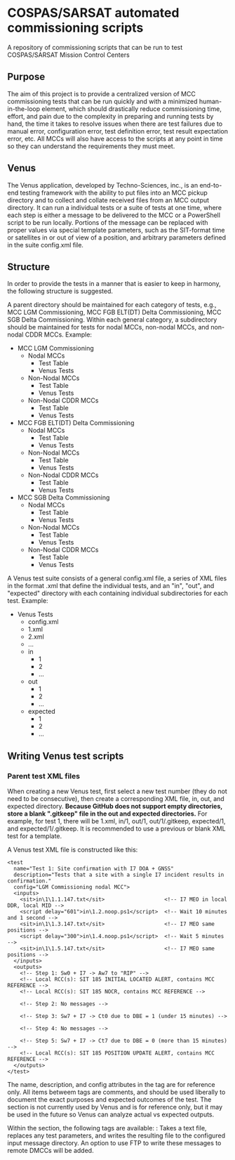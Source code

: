 # COSPAS/SARSAT automated commissioning scripts
A repository of commissioning scripts that can be run to test COSPAS/SARSAT Mission Control Centers

## Purpose
The aim of this project is to provide a centralized version of MCC commissioning tests that can be run quickly and with a minimized human-in-the-loop element, which should drastically reduce commissioning time, effort, and pain due to the complexity in preparing and running tests by hand, the time it takes to resolve issues when there are test failures due to manual error, configuration error, test definition error, test result expectation error, etc. All MCCs will also have access to the scripts at any point in time so they can understand the requirements they must meet.

## Venus
The Venus application, developed by Techno-Sciences, inc., is an end-to-end testing framework with the ability to put files into an MCC pickup directory and to collect and collate received files from an MCC output directory. It can run a individual tests or a suite of tests at one time, where each step is either a message to be delivered to the MCC or a PowerShell script to be run locally. Portions of the message can be replaced with proper values via special template parameters, such as the SIT-format time or satellites in or out of view of a position, and arbitrary parameters defined in the suite config.xml file.

## Structure
In order to provide the tests in a manner that is easier to keep in harmony, the following structure is suggested.

A parent directory should be maintained for each category of tests, e.g., MCC LGM Commissioning, MCC FGB ELT(DT) Delta Commissioning, MCC SGB Delta Commissioning. Within each general category, a subdirectory should be maintained for tests for nodal MCCs, non-nodal MCCs, and non-nodal CDDR MCCs. Example:

+ MCC LGM Commissioning
  + Nodal MCCs
    + Test Table
    + Venus Tests
  + Non-Nodal MCCs
    + Test Table
    + Venus Tests
  + Non-Nodal CDDR MCCs
    + Test Table
    + Venus Tests
+ MCC FGB ELT(DT) Delta Commissioning
  + Nodal MCCs
    + Test Table
    + Venus Tests
  + Non-Nodal MCCs
    + Test Table
    + Venus Tests
  + Non-Nodal CDDR MCCs
    + Test Table
    + Venus Tests
+ MCC SGB Delta Commissioning
  + Nodal MCCs
    + Test Table
    + Venus Tests
  + Non-Nodal MCCs
    + Test Table
    + Venus Tests
  + Non-Nodal CDDR MCCs
    + Test Table
    + Venus Tests

A Venus test suite consists of a general config.xml file, a series of XML files in the format <test number>.xml that define the individual tests, and an "in", "out", and "expected" directory with each containing individual subdirectories for each test. Example:

+ Venus Tests
  + config.xml
  + 1.xml
  + 2.xml
  + ...
  + in
    + 1
    + 2
    + ...
  + out
    + 1
    + 2
    + ...
  + expected
    + 1
    + 2
    + ...
   
## Writing Venus test scripts

### Parent test XML files
When creating a new Venus test, first select a new test number (they do not need to be consecutive), then create a corresponding XML file, in, out, and expected directory. **Because GitHub does not support empty directories, store a blank ".gitkeep" file in the out and expected directories.** For example, for test 1, there will be 1.xml, in/1, out/1, out/1/.gitkeep, expected/1, and expected/1/.gitkeep. It is recommended to use a previous or blank XML test for a template.

A Venus test XML file is constructed like this:
```
<test
  name="Test 1: Site confirmation with I7 DOA + GNSS"
  description="Tests that a site with a single I7 incident results in confirmation."
  config="LGM Commissioning nodal MCC">
  <inputs>
    <sit>in\1\1.1.147.txt</sit>                   <!-- I7 MEO in local DDR, local MID -->
    <script delay="601">in\1.2.noop.ps1</script>  <!-- Wait 10 minutes and 1 second -->
    <sit>in\1\1.3.147.txt</sit>                   <!-- I7 MEO same positions -->
    <script delay="300">in\1.4.noop.ps1</script>  <!-- Wait 5 minutes -->
    <sit>in\1\1.5.147.txt</sit>                   <!-- I7 MEO same positions -->
  </inputs>
  <outputs>
    <!-- Step 1: Sw0 + I7 -> Aw7 to "RIP" -->
    <!-- Local RCC(s): SIT 185 INITIAL LOCATED ALERT, contains MCC REFERENCE -->
    <!-- Local RCC(s): SIT 185 NOCR, contains MCC REFERENCE -->

    <!-- Step 2: No messages -->

    <!-- Step 3: Sw7 + I7 -> Ct0 due to DBE = 1 (under 15 minutes) -->

    <!-- Step 4: No messages -->

    <!-- Step 5: Sw7 + I7 -> Ct7 due to DBE = 0 (more than 15 minutes) -->
    <!-- Local RCC(s): SIT 185 POSITION UPDATE ALERT, contains MCC REFERENCE -->
  </outputs>
</test>
```

The name, description, and config attributes in the <test> tag are for reference only. All items betweem <!-- and --> tags are comments, and should be used liberally to document the exact purposes and expected outcomes of the test. The <outputs> section is not currently used by Venus and is for reference only, but it may be used in the future so Venus can analyze actual vs expected outputs.

Within the <inputs> section, the following tags are available:
<sit>: Takes a text file, replaces any test parameters, and writes the resulting file to the configured input message directory. An option to use FTP to write these messages to remote DMCCs will be added.
<script>: Runs a specified PowerShell script.
For both <sit> and <script>, the "delay" attribute will cause Venus to wait the given number of seconds before completing that step. Any inputs received during the delay period will be attributed to that step.

### Input test messages


### Expected output messages


## Running Venus tests
Venus can be opened by running the Venus.exe file or a shortcut to it. To run a particular test suite, or an individual test within it, you must first update the system configuration (Configuration / System Options menu) and set the Venus Test Working Directory to that of your test suite. The Test Environment should be set to Local. The input message directory is the place where Venus will put messages destined for the DMCC (FTP will be added as an alternative), and the output message directory is the place where Venus will look for messages sent to it by the DMCC. The delay between test steps should be the maximum amount of time that is expected to be needed under normal circumstances for simple cases; individual steps can override this value if longer delays are going to be needed.

All configuration values except the working directory may be overridden by the config.xml in the test suite.

![image](https://github.com/mcmsar/cs-auto-commissioning/assets/19142607/e37d7503-fea7-42fd-b75e-c478ada9e251)
### File / Run Test Directory
Select this step to run the entire suite. Every <number>.xml file will be run in numerical order. They do not need to be consecutive. The working directory will be automatically selected in the list.
### File / Run Test
Select this step to run a single test in the suite.
### File / Run Directory from Selected Test
Deprecated.

## Troubleshooting
As Venus was originally written for internal testing only, it may not provide as many guardrails to alert the user for malformed tests or issues while running.

Many errors will be shown directly in the UI, in the lower half of the screen.

If there appears to be an error that was not shown in the UI, the first place to look is venus.log, located in the working test directory. Many common issues will result in a useful log message there.

However, there still could be cases where the UI seems to not respond and there is no log message.

### Common errors
+ The XML format in config.xml or any individual XML file is broken (e.g.: missing tags, misspelled tags, missing comment closures, etc.).
+ The name/path to a input file is incorrect.
+ The corresponding out or expected file for a test is missing (e.g.: for test 1, out/1 and expected/1 must exist). This could occur if the directories were pushed to github without any files within (solution: put a blank .gitkeep file in any such directories).
